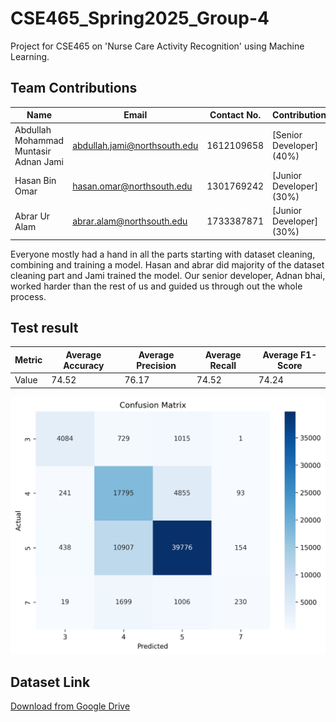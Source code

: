 # CSE465_Spring2025_Group-4
Project for CSE465 on 'Nurse Care Activity Recognition' using Machine Learning.
## Team Contributions

| Name                                      | Email                              | Contact No.   | Contribution         |
|-------------------------------------------|------------------------------------|--------------|----------------------|
| Abdullah Mohammad Muntasir Adnan Jami     | abdullah.jami@northsouth.edu      | 1612109658   | [Senior Developer] (40%) |
| Hasan Bin Omar                            | hasan.omar@northsouth.edu         | 1301769242   | [Junior Developer] (30%) |
| Abrar Ur Alam                             | abrar.alam@northsouth.edu         | 1733387871   | [Junior Developer] (30%)|

Everyone mostly had a hand in all the parts starting with dataset cleaning, combining and training a model.
Hasan and abrar did majority of the dataset cleaning part and Jami trained the model.
Our senior developer, Adnan bhai, worked harder than the rest of us and guided us through out the whole process.


## Test result
| Metric                | Average Accuracy | Average Precision | Average Recall | Average F1-Score |
|-----------------------|------------------|-------------------|----------------|------------------|
| Value                 | 74.52            | 76.17             | 74.52          | 74.24            |

![Network Diagram](confusion.jpg)

## Dataset Link
[Download from Google Drive](https://drive.google.com/file/d/1PLSxD0UMmuWyphyazXXFiAq-FMOx5nJV/view?usp=sharing)
